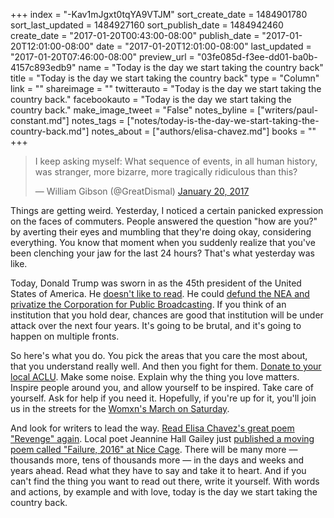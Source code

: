 +++
index = "-Kav1mJgxt0tqYA9VTJM"
sort_create_date = 1484901780
sort_last_updated = 1484927160
sort_publish_date = 1484942460
create_date = "2017-01-20T00:43:00-08:00"
publish_date = "2017-01-20T12:01:00-08:00"
date = "2017-01-20T12:01:00-08:00"
last_updated = "2017-01-20T07:46:00-08:00"
preview_url = "03fe085d-f3ee-dd01-ba0b-4157c893edb9"
name = "Today is the day we start taking the country back"
title = "Today is the day we start taking the country back"
type = "Column"
link = ""
shareimage = ""
twitterauto = "Today is the day we start taking the country back."
facebookauto = "Today is the day we start taking the country back."
make_image_tweet = "False"
notes_byline = ["writers/paul-constant.md"]
notes_tags = ["notes/today-is-the-day-we-start-taking-the-country-back.md"]
notes_about = ["authors/elisa-chavez.md"]
books = ""
+++
<blockquote class="twitter-tweet" data-lang="en"><p lang="en" dir="ltr">I keep asking myself: What sequence of events, in all human history, was stranger, more bizarre, more tragically ridiculous than this?</p>&mdash; William Gibson (@GreatDismal) <a href="https://twitter.com/GreatDismal/status/822273938428305408">January 20, 2017</a></blockquote>

Things are getting weird. Yesterday, I noticed a certain panicked expression on the faces of commuters. People answered the question "how are you?" by averting their eyes and mumbling that they're doing okay, considering everything. You know that moment when you suddenly realize that you've been clenching your jaw for the last 24 hours? That's what yesterday was like.

Today, Donald Trump was sworn in as the 45th president of the United States of America. He [doesn't like to read](http://www.seattlereviewofbooks.com/notes/2017/01/18/i-like-reading-books/). He could [defund the NEA and privatize the Corporation for Public Broadcasting](http://deadline.com/2017/01/trump-plan-privatize-public-broadcasting-kill-national-endowments-for-the-arts-and-humanities-report-1201889748/). If you think of an institution that you hold dear, chances are good that institution will be under attack over the next four years. It's going to be brutal, and it's going to happen on multiple fronts.

So here's what you do. You pick the areas that you care the most about, that you understand really well. And then you fight for them. [Donate to your local ACLU](http://aclu-wa.org/). Make some noise. Explain why the thing you love matters. Inspire people around you, and allow yourself to be inspired. Take care of yourself. Ask for help if you need it. Hopefully, if you're up for it, you'll join us in the streets for the [Womxn's March on Saturday](https://womxnsmarchseattle.wordpress.com/). 

And look for writers to lead the way. [Read Elisa Chavez's great poem "Revenge" again](http://www.seattlereviewofbooks.com/notes/2017/01/03/revenge/). Local poet Jeannine Hall Gailey just [published a moving poem called "Failure, 2016" at Nice Cage](http://nicecage.com/issues/003/gailey.html#failure). There will be many more — thousands more, tens of thousands more — in the days and weeks and years ahead. Read what they have to say and take it to heart. And if you can't find the thing you want to read out there, write it yourself. With words and actions, by example and with love, today is the day we start taking the country back.